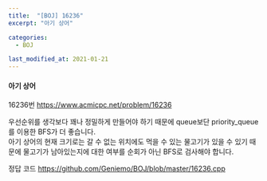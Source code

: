 ```yaml
---
title:  "[BOJ] 16236"
excerpt: "아기 상어"

categories:
  - BOJ

last_modified_at: 2021-01-21
---
```


#### 아기 상어

16236번 <https://www.acmicpc.net/problem/16236>

우선순위를 생각보다 꽤나 정밀하게 만들어야 하기 때문에 queue보단 priority_queue를 이용한 BFS가 더 좋습니다.<br>
아기 상어의 현재 크기로는 갈 수 없는 위치에도 먹을 수 있는 물고기가 있을 수 있기 때문에 물고기가 남아있는지에 대한 여부를 순회가 아닌 BFS로 검사해야 합니다.

정답 코드 <https://github.com/Geniemo/BOJ/blob/master/16236.cpp>
